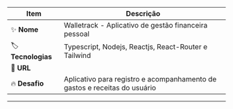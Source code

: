 

| Item         | Descrição                                                                 |
|--------------|---------------------------------------------------------------------------|
| ✨ **Nome**       | Walletrack - Aplicativo de gestão financeira pessoal               |
| 🏷️ **Tecnologias** | Typescript, Nodejs,  Reactjs, React-Router e Tailwind                 |
| 🚀 **URL**        |                         |
| 🔥 **Desafio**    | Aplicativo para registro e acompanhamento de gastos e receitas do usuário |

---
